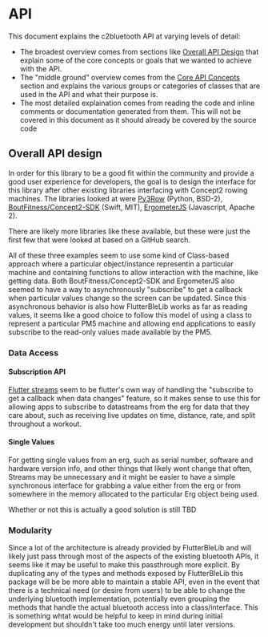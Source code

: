 # API

This document explains the c2bluetooth API at varying levels of detail:

- The broadest overview comes from sections like [Overall API Design](#overall-api-design) that explain some of the core concepts or goals that we wanted to achieve with the API.
- The "middle ground" overview comes from the [Core API Concepts](#core-api-concepts) section and explains the various groups or categories of classes that are used in the API and what their purpose is.
- The most detailed explaination comes from reading the code and inline comments or documentation generated from them. This will not be covered in this document as it should already be covered by the source code



## Overall API design
In order for this library to be a good fit within the community and provide a good user experience for developers, the goal is to design the interface for this library after other existing libraries interfacing with Concept2 rowing machines. The libraries looked at were [Py3Row](https://github.com/droogmic/Py3Row) (Python, BSD-2), [BoutFitness/Concept2-SDK](https://github.com/BoutFitness/Concept2-SDK) (Swift, MIT), [ErgometerJS](https://github.com/tijmenvangulik/ErgometerJS) (Javascript, Apache 2).

There are likely more libraries like these available, but these were just the first few that were looked at based on a GitHub search.

All of these three examples seem to use some kind of Class-based approach where a particular object/instance representin a particular machine and containing functions to allow interaction with the machine, like getting data. Both BoutFitness/Concept2-SDK and ErgometerJS also seemed to have a way to asynchronously "subscribe" to get a callback when particular values change so the screen can be updated. Since this asynchronous behavior is also how FlutterBleLib works as far as reading values, it seems like a good choice to follow this model of using a class to represent a particular PM5 machine and allowing end applications to easily subscribe to the read-only values made available by the PM5. 

### Data Access
#### Subscription API
[Flutter streams](https://apgapg.medium.com/using-streams-in-flutter-62fed41662e4) seem to be flutter's own way of handling the "subscribe to get a callback when data changes" feature, so it makes sense to use this for allowing apps to subscribe to datastreams from the erg for data that they care about, such as receiving live updates on time, distance, rate, and split throughout a workout.

#### Single Values
For getting single values from an erg, such as serial number, software and hardware version info, and other things that likely wont change that often, Streams may be unnecessary and it might be easier to have a simple synchronous interface for grabbing a value either from the erg or from somewhere in the memory allocated to the particular Erg object being used.

Whether or not this is actually a good solution is still TBD

### Modularity
Since a lot of the architecture is already provided by FlutterBleLib and will likely just pass through most of the aspects of the existing bluetooth APIs, it seems like it may be useful to make this passthrough more explicit. By duplicating any of the types and methods exposed by FlutterBleLib this package will be be more able to maintain a stable API, even in the event that there is a technical need (or desire from users) to be able to change the underlying bluetooth implementation, potentially even grouping the methods that handle the actual bluetooth access into a class/interface. This is something whtat would be helpful to keep in mind during initial development but shouldn't take too much energy until later versions.



